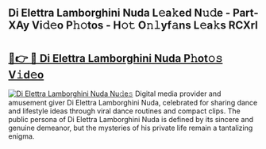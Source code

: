 ## Di Elettra Lamborghini Nuda L𝚎a𝚔ed N𝚞𝚍e - Part-XAy Vi𝚍𝚎o P𝚑𝚘tos - H𝚘𝚝 O𝚗𝚕yf𝚊ns L𝚎a𝚔s RCXrl

# <h2><a href="http://kfbpq3.oniu.top/?m=Di+Elettra+Lamborghini+Nuda">🔗👉 🔴 Di Elettra Lamborghini Nuda P𝚑ot𝚘𝚜 V𝚒d𝚎o</a></h2>

[![Di Elettra Lamborghini Nuda Nu𝚍e𝚜](https://i.imgur.com/0qMVB7G.gif)](http://kfbpq3.oniu.top/?m=Di+Elettra+Lamborghini+Nuda)
Digital media provider and amusement giver Di Elettra Lamborghini Nuda, celebrated for sharing dance and lifestyle ideas through viral dance routines and compact clips. The public persona of Di Elettra Lamborghini Nuda is defined by its sincere and genuine demeanor, but the mysteries of his private life remain a tantalizing enigma.  
